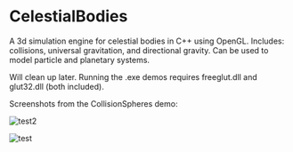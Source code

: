# CelestialBodies
A 3d simulation engine for celestial bodies in C++ using OpenGL. Includes: collisions, universal gravitation, and directional gravity. Can be used to model particle and planetary systems.  

Will clean up later. 
Running the .exe demos requires freeglut.dll and glut32.dll (both included).



Screenshots from the CollisionSpheres demo:

![test2](http://i.imgur.com/un6Ashc.png)

![test](http://i.imgur.com/QuNbmeW.png)


